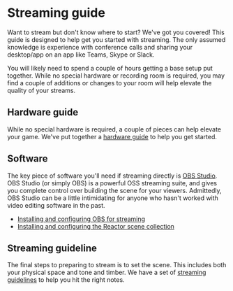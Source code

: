 # Streaming guide

Want to stream but don't know where to start? We've got you covered! This guide is designed to help get you started with streaming. The only assumed knowledge is experience with conference calls and sharing your desktop/app on an app like Teams, Skype or Slack.

You will likely need to spend a couple of hours getting a base setup put together. While no special hardware or recording room is required, you may find a couple of additions or changes to your room will help elevate the quality of your streams.

## Hardware guide

While no special hardware is required, a couple of pieces can help elevate your game. We've put together a [hardware guide](./hardware.md) to help you get started.

## Software

The key piece of software you'll need if streaming directly is [OBS Studio](https://obsproject.com/). OBS Studio (or simply OBS) is a powerful OSS streaming suite, and gives you complete control over building the scene for your viewers. Admittedly, OBS Studio can be a little intimidating for anyone who hasn't worked with video editing software in the past.

- [Installing and configuring OBS for streaming](./software.md)
- [Installing and configuring the Reactor scene collection](./scenes.md)

## Streaming guideline

The final steps to preparing to stream is to set the scene. This includes both your physical space and tone and timber. We have a set of [streaming guidelines](digital-stream-guidance.md) to help you hit the right notes.
